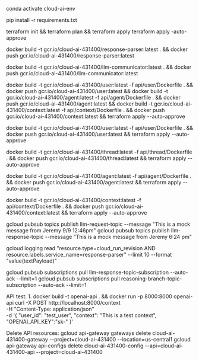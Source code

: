 conda activate cloud-ai-env

pip install -r requirements.txt

terraform init && terraform plan && terraform apply
terraform apply -auto-approve

docker build -t gcr.io/cloud-ai-431400/response-parser:latest . &&
docker push gcr.io/cloud-ai-431400/response-parser:latest

docker build -t gcr.io/cloud-ai-431400/llm-communicator:latest . &&
docker push gcr.io/cloud-ai-431400/llm-communicator:latest

docker build -t gcr.io/cloud-ai-431400/user:latest -f api/user/Dockerfile . &&
docker push gcr.io/cloud-ai-431400/user:latest &&
docker build -t gcr.io/cloud-ai-431400/agent:latest -f api/agent/Dockerfile . &&
docker push gcr.io/cloud-ai-431400/agent:latest &&
docker build -t gcr.io/cloud-ai-431400/context:latest -f api/context/Dockerfile . &&
docker push gcr.io/cloud-ai-431400/context:latest && terraform apply --auto-approve

docker build -t gcr.io/cloud-ai-431400/user:latest -f api/user/Dockerfile . &&
docker push gcr.io/cloud-ai-431400/user:latest && terraform apply --auto-approve

docker build -t gcr.io/cloud-ai-431400/thread:latest -f api/thread/Dockerfile . &&
docker push gcr.io/cloud-ai-431400/thread:latest && terraform apply --auto-approve

docker build -t gcr.io/cloud-ai-431400/agent:latest -f api/agent/Dockerfile . &&
docker push gcr.io/cloud-ai-431400/agent:latest && terraform apply --auto-approve

docker build -t gcr.io/cloud-ai-431400/context:latest -f api/context/Dockerfile . &&
docker push gcr.io/cloud-ai-431400/context:latest && terraform apply --auto-approve


gcloud pubsub topics publish llm-request-topic --message "This is a mock message from Jeremy 9/9 12:46pm"
gcloud pubsub topics publish llm-response-topic --message "This is a mock message from Jeremy 6:24 pm"

gcloud logging read "resource.type=cloud_run_revision AND resource.labels.service_name=response-parser" --limit 10 --format "value(textPayload)"

gcloud pubsub subscriptions pull llm-response-topic-subscription --auto-ack --limit=1
gcloud pubsub subscriptions pull reasoning-branch-topic-subscription --auto-ack --limit=1

API test:
1. 
docker build -t openai-api . &&
docker run -p 8000:8000 openai-api
curl -X POST http://localhost:8000/context \
  -H "Content-Type: application/json" \
  -d '{
    "user_id": "test_user",
    "context": "This is a test context",
    "OPENAI_API_KEY":"sk-"
  }'


Delete API resources:
  gcloud api-gateway gateways delete cloud-ai-431400-gateway --project=cloud-ai-431400 --location=us-central1
  gcloud api-gateway api-configs delete cloud-ai-431400-config --api=cloud-ai-431400-api --project=cloud-ai-431400
